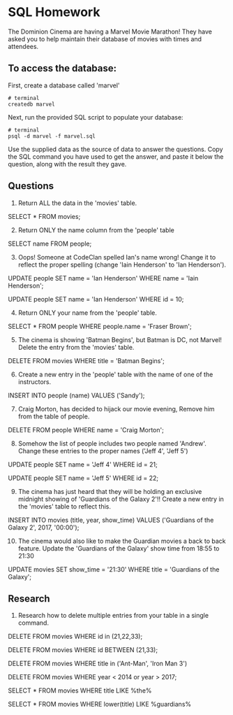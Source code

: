 # SQL Homework

The Dominion Cinema are having a Marvel Movie Marathon! They have asked you to help maintain their database of movies with times and attendees.

## To access the database:

First, create a database called 'marvel'

```
# terminal
createdb marvel
```

Next, run the provided SQL script to populate your database:

```
# terminal
psql -d marvel -f marvel.sql
```

Use the supplied data as the source of data to answer the questions.  Copy the SQL command you have used to get the answer, and paste it below the question, along with the result they gave.

## Questions

1. Return ALL the data in the 'movies' table.

SELECT * FROM movies;

2. Return ONLY the name column from the 'people' table

SELECT name FROM people;

3. Oops! Someone at CodeClan spelled Ian's name wrong! Change it to reflect the proper spelling (change 'Iain Henderson' to 'Ian Henderson').

UPDATE people
SET name = 'Ian Henderson'
WHERE name = 'Iain Henderson';

UPDATE people
SET name = 'Ian Henderson'
WHERE id = 10;

4. Return ONLY your name from the 'people' table.

SELECT * FROM people WHERE people.name = 'Fraser Brown';

5. The cinema is showing 'Batman Begins', but Batman is DC, not Marvel! Delete the entry from the 'movies' table.

DELETE FROM movies WHERE title = 'Batman Begins';

6. Create a new entry in the 'people' table with the name of one of the instructors.

INSERT INTO people (name) VALUES ('Sandy');

7. Craig Morton, has decided to hijack our movie evening, Remove him from the table of people.

DELETE FROM people WHERE name = 'Craig Morton';

8. Somehow the list of people includes two people named 'Andrew'. Change these entries to the proper names ('Jeff 4', 'Jeff 5')

UPDATE people SET name = 'Jeff 4' WHERE id = 21;

UPDATE people SET name = 'Jeff 5' WHERE id = 22;

9. The cinema has just heard that they will be holding an exclusive midnight showing of 'Guardians of the Galaxy 2'!! Create a new entry in the 'movies' table to reflect this.

INSERT INTO movies (title, year, show_time)
VALUES ('Guardians of the Galaxy 2', 2017, '00:00');

10. The cinema would also like to make the Guardian movies a back to back feature. Update the 'Guardians of the Galaxy' show time from 18:55 to 21:30

UPDATE movies
SET show_time = '21:30'
WHERE title = 'Guardians of the Galaxy';

## Research

1. Research how to delete multiple entries from your table in a single command.

DELETE FROM movies WHERE id in (21,22,33);

DELETE FROM movies WHERE id BETWEEN (21,33);

DELETE FROM movies WHERE title in ('Ant-Man', 'Iron Man 3')

DELETE FROM movies WHERE year < 2014 or year > 2017;

SELECT * FROM movies WHERE title LIKE %the%

SELECT * FROM movies WHERE lower(title) LIKE %guardians%
<!-- (Wild Card, deletes everything with 'the' in the title) -->

